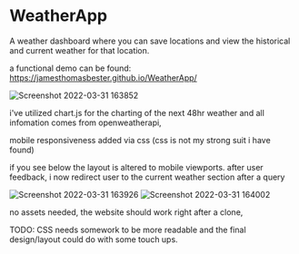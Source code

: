 # WeatherApp

A weather dashboard where you can save locations and view the historical and current weather for that location.

a functional demo can be found: https://jamesthomasbester.github.io/WeatherApp/


![Screenshot 2022-03-31 163852](https://user-images.githubusercontent.com/46641259/160984362-080f8e92-8584-4bd8-a56b-13a7ae45cc63.png)

i've utilized chart.js for the charting of the next 48hr weather and all infomation comes from openweatherapi,

mobile responsiveness added via css (css is not my strong suit i have found)

if you see below the layout is altered to mobile viewports.
after user feedback, i now redirect user to the current weather section after a query 

![Screenshot 2022-03-31 163926](https://user-images.githubusercontent.com/46641259/160984588-d59e084d-7da3-4dc9-89bd-4bf3828e5965.png)
![Screenshot 2022-03-31 164002](https://user-images.githubusercontent.com/46641259/160984604-ad3b816d-7fe8-4162-9bf4-8dd88cc5bc39.png)

no assets needed, the website should work right after a clone,

TODO: CSS needs somework to be more readable and the final design/layout could do with some touch ups.
